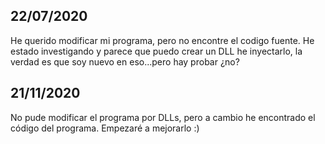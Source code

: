 ## 22/07/2020
He querido modificar mi programa, pero no encontre el codigo fuente. He estado investigando y parece que puedo crear un DLL he inyectarlo, la verdad es que soy nuevo en eso...pero hay probar ¿no?

## 21/11/2020
No pude modificar el programa por DLLs, pero a cambio he encontrado el código del programa.
Empezaré a mejorarlo :)